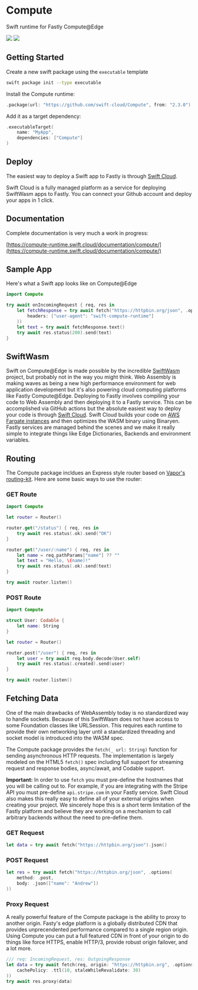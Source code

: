 # Compute

Swift runtime for Fastly Compute@Edge

[![](https://img.shields.io/endpoint?url=https%3A%2F%2Fswiftpackageindex.com%2Fapi%2Fpackages%2Fswift-cloud%2FCompute%2Fbadge%3Ftype%3Dswift-versions)](https://swiftpackageindex.com/swift-cloud/Compute) [![](https://img.shields.io/endpoint?url=https%3A%2F%2Fswiftpackageindex.com%2Fapi%2Fpackages%2Fswift-cloud%2FCompute%2Fbadge%3Ftype%3Dplatforms)](https://swiftpackageindex.com/swift-cloud/Compute)

## Getting Started

Create a new swift package using the `executable` template

```sh
swift package init --type executable
```

Install the Compute runtime:

```swift
.package(url: "https://github.com/swift-cloud/Compute", from: "2.3.0")
```

Add it as a target dependency:

```swift
.executableTarget(
    name: "MyApp",
    dependencies: ["Compute"]
)
```

## Deploy

The easiest way to deploy a Swift app to Fastly is through [Swift Cloud](https://swift.cloud).

Swift Cloud is a fully managed platform as a service for deploying SwiftWasm apps to Fastly. You can connect your Github account and deploy your apps in 1 click.

## Documentation

Complete documentation is very much a work in progress:

[https://compute-runtime.swift.cloud/documentation/compute/](https://compute-runtime.swift.cloud/documentation/compute/)

## Sample App

Here's what a Swift app looks like on Compute@Edge

```swift
import Compute

try await onIncomingRequest { req, res in
    let fetchResponse = try await fetch("https://httpbin.org/json", .options(
        headers: ["user-agent": "swift-compute-runtime"]
    ))
    let text = try await fetchResponse.text()
    try await res.status(200).send(text)
}
```

## SwiftWasm

Swift on Compute@Edge is made possible by the incredible [SwiftWasm](https://swiftwasm.org) project, but probably not in the way you might think. Web Assembly is making waves as being a new high performance environment for web application development but it's also powering cloud computing platforms like Fastly Compute@Edge. Deploying to Fastly involves compiling your code to Web Assembly and then deploying it to a Fastly service. This can be accomplished via GitHub actions but the absolute easiest way to deploy your code is through [Swift Cloud](https://swift.cloud). Swift Cloud builds your code on [AWS Fargate instances](https://github.com/swift-cloud/build) and then optimizes the WASM binary using Binaryen. Fastly services are managed behind the scenes and we make it really simple to integrate things like Edge Dictionaries, Backends and environment variables.

## Routing

The Compute package incldues an Express style router based on [Vapor's routing-kit](https://github.com/vapor/routing-kit). Here are some basic ways to use the router:

### GET Route

```swift
import Compute

let router = Router()

router.get("/status") { req, res in
    try await res.status(.ok).send("OK")
}

router.get("/user/:name") { req, res in
    let name = req.pathParams["name"] ?? ""
    let text = "Hello, \(name)!"
    try await res.status(.ok).send(text)
}

try await router.listen()
```

### POST Route

```swift
import Compute

struct User: Codable {
    let name: String
}

let router = Router()

router.post("/user") { req, res in
    let user = try await req.body.decode(User.self)
    try await res.status(.created).send(user)
}

try await router.listen()
```

## Fetching Data

One of the main drawbacks of WebAssembly today is no standardized way to handle sockets. Because of this SwiftWasm does not have access to some Foundation classes like URLSession. This requires each runtime to provide their own networking layer until a standardized threading and socket model is introduced into the WASM spec.

The Compute package provides the `fetch(_ url: String)` function for sending asynchronous HTTP requests. The implementation is largely modeled on the HTML5 `fetch()` spec including full support for streaming request and response bodies, async/await, and Codable support.

**Important:** In order to use `fetch` you must pre-define the hostnames that you will be calling out to. For example, if you are integrating with the Stripe API you must pre-define `api.stripe.com` in your Fastly service. Swift Cloud also makes this really easy to define all of your external origins when creating your project. We sincerely hope this is a short term limitation of the Fastly platform and believe they are working on a mechanism to call arbitrary backends without the need to pre-define them.

### GET Request

```swift
let data = try await fetch("https://httpbin.org/json").json()
```

### POST Request

```swift
let res = try await fetch("https://httpbin.org/json", .options(
    method: .post,
    body: .json(["name": "Andrew"])
))
```

### Proxy Request

A really powerful feature of the Compute package is the ability to proxy to another origin. Fasty's edge platform is a globally distributed CDN that provides unprecendented performance compared to a single region origin. Using Compute you can put a full featured CDN in front of your origin to do things like force HTTPS, enable HTTP/3, provide robust origin failover, and a lot more.

```swift
/// req: IncomingRequest, res: OutgoingResponse
let data = try await fetch(req, origin: "https://httpbin.org", .options(
    cachePolicy: .ttl(10, staleWhileRevalidate: 30)
))
try await res.proxy(data)
```
